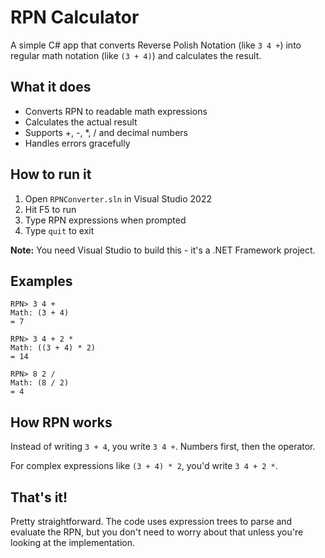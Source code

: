 # RPN Calculator

A simple C# app that converts Reverse Polish Notation (like `3 4 +`) into regular math notation (like `(3 + 4)`) and calculates the result.

## What it does

- Converts RPN to readable math expressions
- Calculates the actual result
- Supports +, -, *, / and decimal numbers
- Handles errors gracefully

## How to run it

1. Open `RPNConverter.sln` in Visual Studio 2022
2. Hit F5 to run
3. Type RPN expressions when prompted
4. Type `quit` to exit

**Note:** You need Visual Studio to build this - it's a .NET Framework project.

## Examples

```
RPN> 3 4 +
Math: (3 + 4)
= 7

RPN> 3 4 + 2 *
Math: ((3 + 4) * 2)
= 14

RPN> 8 2 /
Math: (8 / 2)
= 4
```

## How RPN works

Instead of writing `3 + 4`, you write `3 4 +`. Numbers first, then the operator.

For complex expressions like `(3 + 4) * 2`, you'd write `3 4 + 2 *`.

## That's it!

Pretty straightforward. The code uses expression trees to parse and evaluate the RPN, but you don't need to worry about that unless you're looking at the implementation.